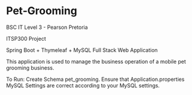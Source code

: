 # Pet-Grooming

BSC IT Level 3 - Pearson Pretoria 

ITSP300 Project

Spring Boot + Thymeleaf + MySQL Full Stack Web Application


This application is used to manage the business operation of a mobile pet grooming business. 

To Run:
Create Schema pet_grooming.
Ensure that Application.properties MySQL Settings are correct according to your MySQL settings.

